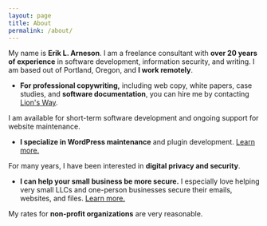 ```yaml
---
layout: page
title: About
permalink: /about/
---
```


My name is **Erik L. Arneson**. I am a freelance consultant with **over 20 years of experience** in software development, information security, and
writing. I am based out of Portland, Oregon, and **I work remotely**.

- **For professional copywriting,** including web copy, white papers, case studies, and **software documentation**, you can hire me by
  contacting [Lion's Way](https://lionswaycontent.com/).

I am available for short-term software development and ongoing support for website maintenance.

- **I specialize in WordPress maintenance** and plugin development. [Learn more.](/software-development/)

For many years, I have been interested in **digital privacy and security**.

- **I can help your small business be more secure.** I especially love helping very small LLCs and one-person businesses secure their
  emails, websites, and files. [Learn more.](/information-security/)

My rates for **non-profit organizations** are very reasonable.
